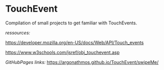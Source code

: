 # TouchEvent
Compilation of small projects to get familiar with TouchEvents. 

*ressources:*

https://developer.mozilla.org/en-US/docs/Web/API/Touch_events

https://www.w3schools.com/jsref/obj_touchevent.asp


*GitHubPages links:*
https://argonathmos.github.io/TouchEvent/swipeMe/
